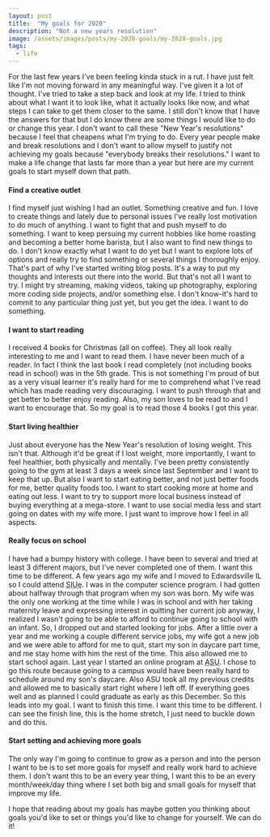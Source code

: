 ```yaml
---
layout: post
title:  "My goals for 2020"
description: "Not a new years resolution"
image: /assets/images/posts/my-2020-goals/my-2020-goals.jpg
tags:
  - life
---
```


<span class="first-letter">F</span>or the last few years I've been feeling kinda stuck in a rut. I have just felt like I'm not moving forward in any meaningful way. I've given it a lot of thought. I've tried to take a step back and look at my life. I tried to think about what I want it to look like, what it actually looks like now, and what steps I can take to get them closer to the same. I still don't know that I have the answers for that but I do know there are some things I would like to do or change this year. I don't want to call these "New Year's resolutions" because I feel that cheapens what I'm trying to do. Every year people make and break resolutions and I don't want to allow myself to justify not achieving my goals because "everybody breaks their resolutions." I want to make a life change that lasts far more than a year but here are my current goals to start myself down that path.

#### Find a creative outlet

I find myself just wishing I had an outlet. Something creative and fun. I love to create things and lately due to personal issues I've really lost motivation to do much of anything. I want to fight that and push myself to do something. I want to keep persuing my current hobbies like home roasting and becoming a better home barista, but I also want to find new things to do. I don't know exactly what I want to do yet but I want to explore lots of options and really try to find something or several things I thoroughly enjoy. That's part of why I've started writing blog posts. It's a way to put my thoughts and interests out there into the world. But that's not all I want to try. I might try streaming, making videos, taking up photography, exploring more coding side projects, and/or something else. I don't know-it's hard to commit to any particular thing just yet, but you get the idea. I want to do something.

#### I want to start reading

I received 4 books for Christmas (all on coffee). They all look really interesting to me and I want to read them. I have never been much of a reader. In fact I think the last book I read completely (not including books read in school) was in the 5th grade. This is not something I'm proud of but as a very visual learner it's really hard for me to comprehend what I've read which has made reading very discouraging. I want to push through that and get better to better enjoy reading. Also, my son loves to be read to and I want to encourage that. So my goal is to read those 4 books I got this year.

#### Start living healthier

Just about everyone has the New Year's resolution of losing weight. This isn't that. Although it'd be great if I lost weight, more importantly, I want to feel healthier, both physically and mentally. I've been pretty consistently going to the gym at least 3 days a week since last September and I want to keep that up. But also I want to start eating better, and not just better foods for me, better quality foods too. I want to start cooking more at home and eating out less. I want to try to support more local business instead of buying everything at a mega-store. I want to use social media less and start going on dates with my wife more. I just want to improve how I feel in all aspects.

#### Really focus on school

I have had a bumpy history with college. I have been to several and tried at least 3 different majors, but I've never completed one of them. I want this time to be different. A few years ago my wife and I moved to Edwardsville IL so I could attend <abbr title="Southern Illinois University Edwardsville">SIUe</abbr>. I was in the computer science program. I had gotten about halfway through that program when my son was born. My wife was the only one working at the time while I was in school and with her taking maternity leave and expressing interest in quitting her current job anyway, I realized I wasn't going to be able to afford to continue going to school with an infant. So, I dropped out and started looking for jobs. After a little over a year and me working a couple different service jobs, my wife got a new job and we were able to afford for me to quit, start my son in daycare part time, and me stay home with him the rest of the time. This also allowed me to start school again. Last year I started an online program at <abbr title="Arizona State University">ASU</abbr>. I chose to go this route because  going to a campus would have been really hard to schedule around my son's daycare. Also ASU took all my previous credits and allowed me to basically start right where I left off. If everything goes well and as planned I could graduate as early as this December. So this leads into my goal. I want to finish this time. I want this time to be different. I can see the finish line, this is the home stretch, I just need to buckle down and do this.

#### Start setting and achieving more goals

The only way I'm going to continue to grow as a person and into the person I want to be is to set more goals for myself and really work hard to achieve them. I don't want this to be an every year thing, I want this to be an every month/week/day thing where I set both big and small goals for myself that improve my life.

I hope that reading about my goals has maybe gotten you thinking about goals you'd like to set or things you'd like to change for yourself. We can do it!
